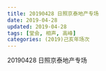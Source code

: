 ```yaml
---
title: 20190428 日照京泰地产专场
date: 2019-04-28
updated: 2019-04-28
tags: [堂会, 相声, 高峰]
categories: (2019)己亥年场次
---
```

20190428 日照京泰地产专场